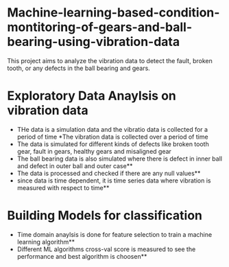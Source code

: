 # Machine-learning-based-condition-montitoring-of-gears-and-ball-bearing-using-vibration-data
This project aims to analyze the vibration data to detect the fault, broken tooth, or any defects in the ball bearing and gears.

# Exploratory Data Anaylsis on vibration data
* THe data is a simulation data  and the vibratio data is collected for a period of time
*The vibration data is collected over a period of time 
* The data is simulated for different kinds of defects like broken tooth gear, fault in gears, healthy gears and misaligned gear
* The ball bearing data is also simulated where there is defect in inner ball and defect in outer ball and outer case**
* The data is processed and checked if there are any null values**
* since data is time dependent, it is time series data where vibration is measured with respect to time**
# Building Models for classification
* Time domain anaylsis is done for feature selection to train a machine learning algorithm**
* Different ML algorithms cross-val score is measured to see the performance and best algorithm is choosen**
